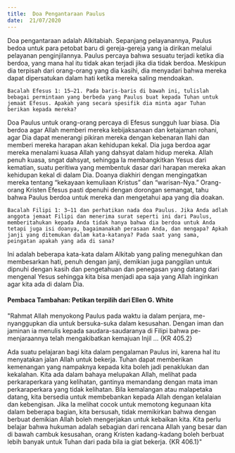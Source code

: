 ```yaml
---
title:  Doa Pengantaraan Paulus
date:  21/07/2020
---
```


Doa pengantaraan adalah Alkitabiah. Sepanjang pelayanannya, Paulus bedoa untuk para petobat baru di gereja-gereja yang ia dirikan melalui pelayanan penginjilannya. Paulus percaya bahwa sesuatu terjadi ketika dia berdoa, yang mana hal itu tidak akan terjadi jika dia tidak berdoa. Meskipun dia terpisah dari orang-orang yang dia kasihi, dia menyadari bahwa mereka dapat dipersatukan dalam hati ketika mereka saling mendoakan.

`Bacalah Efesus 1: 15–21. Pada baris-baris di bawah ini, tulislah bebagai permintaan yang berbeda yang Paulus buat kepada Tuhan untuk jemaat Efesus. Apakah yang secara spesifik dia minta agar Tuhan berikan kepada mereka?`

Doa Paulus untuk orang-orang percaya di Efesus sungguh luar biasa. Dia berdoa agar Allah memberi mereka kebijaksanaan dan ketajaman rohani, agar Dia dapat menerangi pikiran mereka dengan kebenaran Ilahi dan memberi mereka harapan akan kehidupan kekal. Dia juga berdoa agar mereka menalami kuasa Allah yang dahsyat dalam hidup mereka. Allah penuh kuasa, sngat dahsyat, sehingga Ia membangkitkan Yesus dari kematian, suatu peritiwa yang membentuk dasar dari harapan mereka akan kehidupan kekal di dalam Dia. Doanya diakhiri dengan mengingatkan mereka tentang “kekayaan kemuliaan Kristus” dan “warisan-Nya.” Orang-orang Kristen Efesus pasti dpenuhi dengan dorongan semangat, tahu bahwa Paulus berdoa untuk mereka dan mengetahui apa yang dia doakan.

`Bacalah Filipi 1: 3–11 dan perhatikan nada doa Paulus. Jika Anda adlah anggota jemaat Filipi dan menerima surat seperti ini dari Paulus, memberitahukan kepada Anda tidak hanya bahwa dia berdoa untuk Anda tetapi juga isi doanya, bagaimanakah perasaan Anda, dan mengapa? Apkah janji yang ditemukan dalam kata-katanya? Pada saat yang sama, peingatan apakah yang ada di sana?`

Ini adalah beberapa kata-kata dalam Alkitab yang paling meneguhkan dan membesarkan hati, penuh dengan janji, demikian juga panggilan untuk dipnuhi dengan kasih dan pengetahuan dan penegasan yang datang dari mengenal Yesus sehingga kita bisa menjadi apa saja yang Allah inginkan agar kita ada di dalam Dia.

#### Pembaca Tambahan: Petikan terpilih dari Ellen G. White

"Rahmat Allah menyokong Paulus pada waktu ia dalam penjara, me-nyanggupkan dia untuk bersuka-suka dalam kesusahan. Dengan iman dan jaminan ia menulis kepada saudara-saudaranya di Filipi bahwa pe-menjaraannya telah mengakibatkan kemajuan Injil ...  {KR 405.2}

Ada suatu pelajaran bagi kita dalam pengalaman Paulus ini, karena hal itu menyatakan jalan Allah untuk bekerja. Tuhan dapat memberikan kemenangan yang nampaknya kepada kita boleh jadi penaklukan dan kekalahan. Kita ada dalam bahaya melupakan Allah, melihat pada perkaraperkara yang kelihatan, gantinya memandang dengan mata iman perkaraperkara yang tidak kelihatan. Bila kemalangan atau malapetaka datang, kita bersedia untuk membebankan kepada Allah dengan kelalaian dan kebengisan. Jika Ia melihat cocok untuk memotong kegunaan kita dalam beberapa bagian, kita bersusah, tidak memikirkan bahwa dengan berbuat demikian Allah boleh mengerjakan untuk kebaikan kita. Kita perlu belajar bahwa hukuman adalah sebagian dari rencana Allah yang besar dan di bawah cambuk kesusahan, orang Kristen kadang-kadang boleh berbuat lebih banyak untuk Tuhan dari pada bila ia giat bekerja. {KR 406.1}"